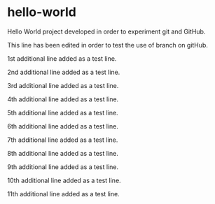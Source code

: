 # hello-world
Hello World project developed in order to experiment git and GitHub.

This line has been edited in order to test the use of branch on gitHub.

1st additional line added as a test line.

2nd additional line added as a test line.

3rd additional line added as a test line.

4th additional line added as a test line.

5th additional line added as a test line.

6th additional line added as a test line.

7th additional line added as a test line.

8th additional line added as a test line.

9th additional line added as a test line.

10th additional line added as a test line.

11th additional line added as a test line.








